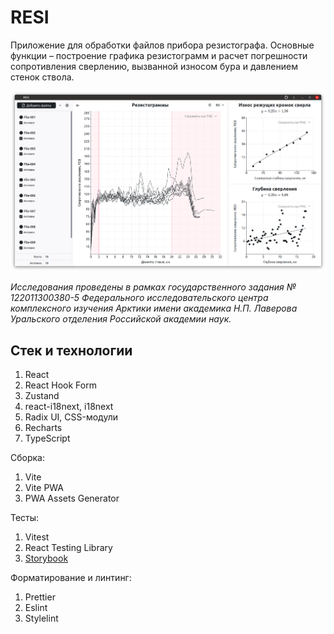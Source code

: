# RESI

Приложение для обработки файлов прибора резистографа. Основные функции – построение графика резистограмм и расчет погрешности сопротивления сверлению, вызванной износом бура и давлением стенок ствола.

![Скриншот](screenshot.png)

_Исследования проведены в рамках государственного задания № 122011300380-5 Федерального исследовательского центра комплексного изучения Арктики имени академика Н.П. Лаверова Уральского отделения Российской академии наук._

## Стек и технологии

1. React
2. React Hook Form
3. Zustand
4. react-i18next, i18next
5. Radix UI, CSS-модули
6. Recharts
7. TypeScript

Сборка:

1. Vite
2. Vite PWA
3. PWA Assets Generator

Тесты:

1. Vitest
2. React Testing Library
3. <a href="https://mineew.github.io/resi/storybook/" target="_blank">Storybook</a>

Форматирование и линтинг:

1. Prettier
2. Eslint
3. Stylelint

